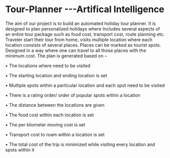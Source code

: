 # Tour-Planner ---Artifical Intelligence

The aim of our project is to build an automated holiday tour planner. It is designed to plan personalized holidays where Includes several aspects of an entire tour package such as food cost, transport cost, route planning etc. Traveler start their tour from home, visits multiple location where each location consists of several places. Places can be marked as tourist spots. Designed in a way where one can travel to all those places with the minimum cost. 
The plan is generated based on –

•	The locations where need to be visited

•	The starting location and ending location is set

•	Multiple spots within a particular location and each spot need to be visited

•	There is a rating order/ order of popular spots within a location

•	The distance between the locations are given

•	The food cost within each location is set

•	The per kilometer moving cost is set

•	Transport cost to roam within a location is set

•	The total cost of the trip is minimized while visiting every location and spots within it

